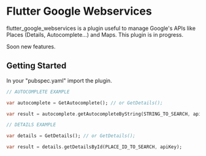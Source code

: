 # Flutter Google Webservices

flutter_google_webservices is a plugin useful to manage Google's APIs like Places (Details, Autocomplete...) and Maps.
This plugin is in progress.

Soon new features.


## Getting Started

In your "pubspec.yaml" import the plugin.

```dart
// AUTOCOMPLETE EXAMPLE

var autocomplete = GetAutocomplete(); // or GetDetails();

var result = autocomplete.getAutocompleteByString(STRING_TO_SEARCH, apiKey);

// DETAILS EXAMPLE

var details = GetDetails(); // or GetDetails();

var result = details.getDetailsById(PLACE_ID_TO_SEARCH, apiKey);
```
